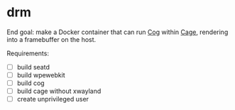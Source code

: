 # drm

End goal: make a Docker container that can run [Cog](https://github.com/Igalia/cog) within [Cage](https://github.com/cage-kiosk/cage), rendering into a framebuffer on the host.

Requirements:
- [ ] build seatd
- [ ] build wpewebkit
- [ ] build cog
- [ ] build cage without xwayland
- [ ] create unprivileged user
